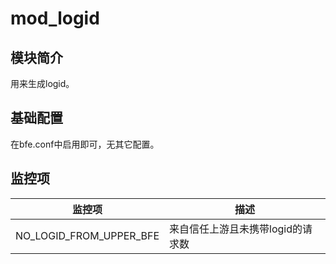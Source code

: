 # mod_logid

## 模块简介

用来生成logid。

## 基础配置

在bfe.conf中启用即可，无其它配置。

## 监控项

| 监控项                  | 描述                              |
| ----------------------- | --------------------------------- |
| NO_LOGID_FROM_UPPER_BFE | 来自信任上游且未携带logid的请求数 |

